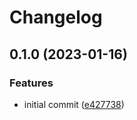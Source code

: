# Changelog

## 0.1.0 (2023-01-16)


### Features

* initial commit ([e427738](https://github.com/devopsarr/shared-workflows/commit/e4277382d2665c02158f733980911212b9305633))
